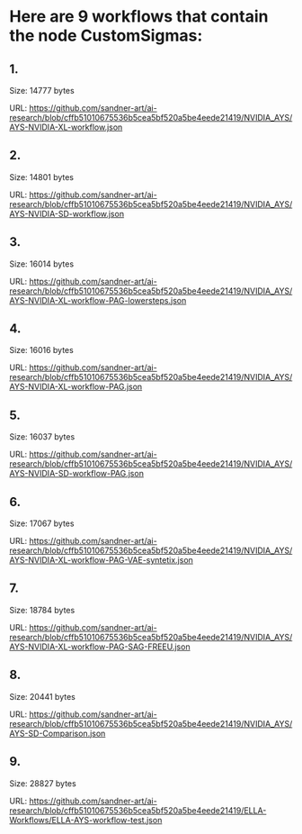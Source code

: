 # Here are 9 workflows that contain the node CustomSigmas:

## 1. 

Size: 14777 bytes

URL: https://github.com/sandner-art/ai-research/blob/cffb51010675536b5cea5bf520a5be4eede21419/NVIDIA_AYS/AYS-NVIDIA-XL-workflow.json

## 2. 

Size: 14801 bytes

URL: https://github.com/sandner-art/ai-research/blob/cffb51010675536b5cea5bf520a5be4eede21419/NVIDIA_AYS/AYS-NVIDIA-SD-workflow.json

## 3. 

Size: 16014 bytes

URL: https://github.com/sandner-art/ai-research/blob/cffb51010675536b5cea5bf520a5be4eede21419/NVIDIA_AYS/AYS-NVIDIA-XL-workflow-PAG-lowersteps.json

## 4. 

Size: 16016 bytes

URL: https://github.com/sandner-art/ai-research/blob/cffb51010675536b5cea5bf520a5be4eede21419/NVIDIA_AYS/AYS-NVIDIA-XL-workflow-PAG.json

## 5. 

Size: 16037 bytes

URL: https://github.com/sandner-art/ai-research/blob/cffb51010675536b5cea5bf520a5be4eede21419/NVIDIA_AYS/AYS-NVIDIA-SD-workflow-PAG.json

## 6. 

Size: 17067 bytes

URL: https://github.com/sandner-art/ai-research/blob/cffb51010675536b5cea5bf520a5be4eede21419/NVIDIA_AYS/AYS-NVIDIA-XL-workflow-PAG-VAE-syntetix.json

## 7. 

Size: 18784 bytes

URL: https://github.com/sandner-art/ai-research/blob/cffb51010675536b5cea5bf520a5be4eede21419/NVIDIA_AYS/AYS-NVIDIA-XL-workflow-PAG-SAG-FREEU.json

## 8. 

Size: 20441 bytes

URL: https://github.com/sandner-art/ai-research/blob/cffb51010675536b5cea5bf520a5be4eede21419/NVIDIA_AYS/AYS-SD-Comparison.json

## 9. 

Size: 28827 bytes

URL: https://github.com/sandner-art/ai-research/blob/cffb51010675536b5cea5bf520a5be4eede21419/ELLA-Workflows/ELLA-AYS-workflow-test.json

